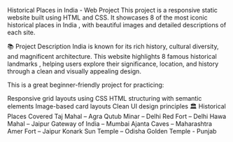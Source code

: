 Historical Places in India - Web Project
This project is a responsive static website built using HTML and CSS. It showcases 8 of the most iconic historical places in India , with beautiful images and detailed descriptions of each site.

📚 Project Description
India is known for its rich history, cultural diversity, and magnificent architecture. This website highlights 8 famous historical landmarks , helping users explore their significance, location, and history through a clean and visually appealing design.

This is a great beginner-friendly project for practicing:

Responsive grid layouts using CSS
HTML structuring with semantic elements
Image-based card layouts
Clean UI design principles
🏛 Historical Places Covered
Taj Mahal – Agra
Qutub Minar – Delhi
Red Fort – Delhi
Hawa Mahal – Jaipur
Gateway of India – Mumbai
Ajanta Caves – Maharashtra
Amer Fort – Jaipur
Konark Sun Temple – Odisha
Golden Temple - Punjab
